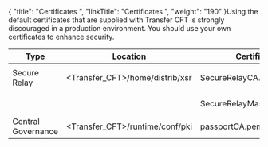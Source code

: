 {
    "title": "Certificates ",
    "linkTitle": "Certificates ",
    "weight": "190"
}Using the default certificates that are supplied with Transfer CFT is strongly discouraged in a production environment. You should use your own certificates to enhance security.

<table data-cellspacing="0">
<thead>
<tr class="header">
<th>Type</th>
<th>Location</th>
<th>Certificate</th>
<th>Expires</th>
</tr>
</thead>
<tbody>
<tr class="odd">
<td><span>Secure Relay</span></td>
<td>&lt;Transfer_CFT&gt;/home/distrib/xsr</td>
<td><p>SecureRelayCA.pem</p></td>
<td>November 2021</td>
</tr>
<tr class="even">
<td> </td>
<td> </td>
<td>SecureRelayMasterAgent.p12</td>
<td>November 2021</td>
</tr>
<tr class="odd">
<td><span>Central Governance</span></td>
<td>&lt;Transfer_CFT&gt;/runtime/conf/pki</td>
<td>passportCA.pem</td>
<td>November 2019</td>
</tr>
</tbody>
</table>

